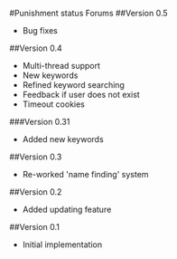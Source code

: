 #Punishment status Forums
##Version 0.5
* Bug fixes

##Version 0.4
* Multi-thread support
* New keywords
* Refined keyword searching
* Feedback if user does not exist
* Timeout cookies

###Version 0.31
* Added new keywords

##Version 0.3
* Re-worked 'name finding' system

##Version 0.2
* Added updating feature

##Version 0.1
* Initial implementation
